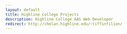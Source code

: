 ```yaml
---
layout: default
title: Highline College Projects
description: Highline College AAS Web Developer
redirect: http://chelan.highline.edu/~tiffinfilion/
---
```

